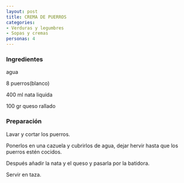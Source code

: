 ```yaml
---
layout: post
title: CREMA DE PUERROS
categories:
- Verduras y legumbres
- Sopas y cremas
personas: 4 
---
```

<h3>Ingredientes</h3>
agua

8 puerros(blanco)

400 ml nata liquida

100 gr queso rallado

<h3>Preparación</h3>
Lavar y cortar los puerros.

Ponerlos en una cazuela y cubrirlos de agua, dejar hervir hasta que los puerros estén cocidos.

Después añadir la nata y el queso y pasarla por la batidora.

Servir en taza.